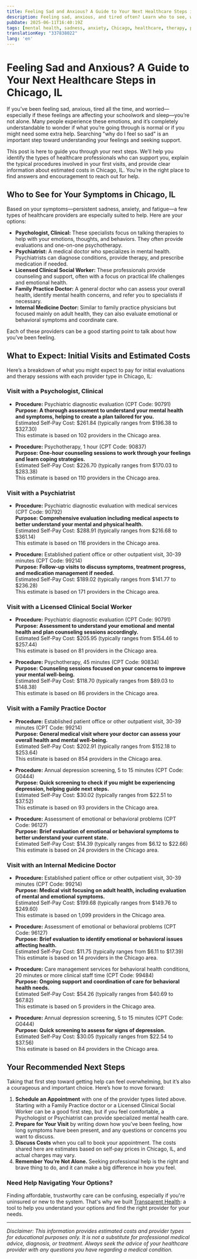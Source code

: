 ```yaml
---
title: Feeling Sad and Anxious? A Guide to Your Next Healthcare Steps in Chicago, IL  
description: Feeling sad, anxious, and tired often? Learn who to see, what visits cost, and how to take your next steps in Chicago, IL.  
pubDate: 2025-06-11T16:40:19Z
tags: [mental health, sadness, anxiety, Chicago, healthcare, therapy, psychiatry, counseling]
translationKey: "337838022"
lang: 'en'
---
```


# Feeling Sad and Anxious? A Guide to Your Next Healthcare Steps in Chicago, IL

If you’ve been feeling sad, anxious, tired all the time, and worried—especially if these feelings are affecting your schoolwork and sleep—you’re not alone. Many people experience these emotions, and it’s completely understandable to wonder if what you’re going through is normal or if you might need some extra help. Searching "why do I feel so sad" is an important step toward understanding your feelings and seeking support.

This post is here to guide you through your next steps. We’ll help you identify the types of healthcare professionals who can support you, explain the typical procedures involved in your first visits, and provide clear information about estimated costs in Chicago, IL. You’re in the right place to find answers and encouragement to reach out for help.

## Who to See for Your Symptoms in Chicago, IL

Based on your symptoms—persistent sadness, anxiety, and fatigue—a few types of healthcare providers are especially suited to help. Here are your options:

- **Psychologist, Clinical:** These specialists focus on talking therapies to help with your emotions, thoughts, and behaviors. They often provide evaluations and one-on-one psychotherapy.
- **Psychiatrist:** A medical doctor who specializes in mental health. Psychiatrists can diagnose conditions, provide therapy, and prescribe medication if needed.
- **Licensed Clinical Social Worker:** These professionals provide counseling and support, often with a focus on practical life challenges and emotional health.
- **Family Practice Doctor:** A general doctor who can assess your overall health, identify mental health concerns, and refer you to specialists if necessary.
- **Internal Medicine Doctor:** Similar to family practice physicians but focused mainly on adult health, they can also evaluate emotional or behavioral symptoms and coordinate care.

Each of these providers can be a good starting point to talk about how you’ve been feeling.

## What to Expect: Initial Visits and Estimated Costs

Here’s a breakdown of what you might expect to pay for initial evaluations and therapy sessions with each provider type in Chicago, IL:

### Visit with a Psychologist, Clinical

- **Procedure:** Psychiatric diagnostic evaluation (CPT Code: 90791)  
  **Purpose:** **A thorough assessment to understand your mental health and symptoms, helping to create a plan tailored for you.**  
  Estimated Self-Pay Cost: $261.84 (typically ranges from $196.38 to $327.30)  
  This estimate is based on 102 providers in the Chicago area.

- **Procedure:** Psychotherapy, 1 hour (CPT Code: 90837)  
  **Purpose:** **One-hour counseling sessions to work through your feelings and learn coping strategies.**  
  Estimated Self-Pay Cost: $226.70 (typically ranges from $170.03 to $283.38)  
  This estimate is based on 110 providers in the Chicago area.

### Visit with a Psychiatrist

- **Procedure:** Psychiatric diagnostic evaluation with medical services (CPT Code: 90792)  
  **Purpose:** **Comprehensive evaluation including medical aspects to better understand your mental and physical health.**  
  Estimated Self-Pay Cost: $288.91 (typically ranges from $216.68 to $361.14)  
  This estimate is based on 116 providers in the Chicago area.

- **Procedure:** Established patient office or other outpatient visit, 30-39 minutes (CPT Code: 99214)  
  **Purpose:** **Follow-up visits to discuss symptoms, treatment progress, and medication management if needed.**  
  Estimated Self-Pay Cost: $189.02 (typically ranges from $141.77 to $236.28)  
  This estimate is based on 171 providers in the Chicago area.

### Visit with a Licensed Clinical Social Worker

- **Procedure:** Psychiatric diagnostic evaluation (CPT Code: 90791)  
  **Purpose:** **Assessment to understand your emotional and mental health and plan counseling sessions accordingly.**  
  Estimated Self-Pay Cost: $205.95 (typically ranges from $154.46 to $257.44)  
  This estimate is based on 81 providers in the Chicago area.

- **Procedure:** Psychotherapy, 45 minutes (CPT Code: 90834)  
  **Purpose:** **Counseling sessions focused on your concerns to improve your mental well-being.**  
  Estimated Self-Pay Cost: $118.70 (typically ranges from $89.03 to $148.38)  
  This estimate is based on 86 providers in the Chicago area.

### Visit with a Family Practice Doctor

- **Procedure:** Established patient office or other outpatient visit, 30-39 minutes (CPT Code: 99214)  
  **Purpose:** **General medical visit where your doctor can assess your overall health and mental well-being.**  
  Estimated Self-Pay Cost: $202.91 (typically ranges from $152.18 to $253.64)  
  This estimate is based on 854 providers in the Chicago area.

- **Procedure:** Annual depression screening, 5 to 15 minutes (CPT Code: G0444)  
  **Purpose:** **Quick screening to check if you might be experiencing depression, helping guide next steps.**  
  Estimated Self-Pay Cost: $30.02 (typically ranges from $22.51 to $37.52)  
  This estimate is based on 93 providers in the Chicago area.

- **Procedure:** Assessment of emotional or behavioral problems (CPT Code: 96127)  
  **Purpose:** **Brief evaluation of emotional or behavioral symptoms to better understand your current state.**  
  Estimated Self-Pay Cost: $14.39 (typically ranges from $6.12 to $22.66)  
  This estimate is based on 24 providers in the Chicago area.

### Visit with an Internal Medicine Doctor

- **Procedure:** Established patient office or other outpatient visit, 30-39 minutes (CPT Code: 99214)  
  **Purpose:** **Medical visit focusing on adult health, including evaluation of mental and emotional symptoms.**  
  Estimated Self-Pay Cost: $199.68 (typically ranges from $149.76 to $249.60)  
  This estimate is based on 1,099 providers in the Chicago area.

- **Procedure:** Assessment of emotional or behavioral problems (CPT Code: 96127)  
  **Purpose:** **Brief evaluation to identify emotional or behavioral issues affecting health.**  
  Estimated Self-Pay Cost: $11.75 (typically ranges from $6.11 to $17.39)  
  This estimate is based on 14 providers in the Chicago area.

- **Procedure:** Care management services for behavioral health conditions, 20 minutes or more clinical staff time (CPT Code: 99484)  
  **Purpose:** **Ongoing support and coordination of care for behavioral health needs.**  
  Estimated Self-Pay Cost: $54.26 (typically ranges from $40.69 to $67.82)  
  This estimate is based on 5 providers in the Chicago area.

- **Procedure:** Annual depression screening, 5 to 15 minutes (CPT Code: G0444)  
  **Purpose:** **Quick screening to assess for signs of depression.**  
  Estimated Self-Pay Cost: $30.05 (typically ranges from $22.54 to $37.56)  
  This estimate is based on 84 providers in the Chicago area.

## Your Recommended Next Steps

Taking that first step toward getting help can feel overwhelming, but it’s also a courageous and important choice. Here’s how to move forward:

1. **Schedule an Appointment** with one of the provider types listed above. Starting with a Family Practice doctor or a Licensed Clinical Social Worker can be a good first step, but if you feel comfortable, a Psychologist or Psychiatrist can provide specialized mental health care.
2. **Prepare for Your Visit** by writing down how you’ve been feeling, how long symptoms have been present, and any questions or concerns you want to discuss.
3. **Discuss Costs** when you call to book your appointment. The costs shared here are estimates based on self-pay prices in Chicago, IL, and actual charges may vary.
4. **Remember You’re Not Alone.** Seeking professional help is the right and brave thing to do, and it can make a big difference in how you feel.

### Need Help Navigating Your Options?

Finding affordable, trustworthy care can be confusing, especially if you're uninsured or new to the system. That's why we built [Transparent Health](https://transparenthealth.ai): a tool to help you understand your options and find the right provider for your needs. 

---

*Disclaimer: This information provides estimated costs and provider types for educational purposes only. It is not a substitute for professional medical advice, diagnosis, or treatment. Always seek the advice of your healthcare provider with any questions you have regarding a medical condition.*
